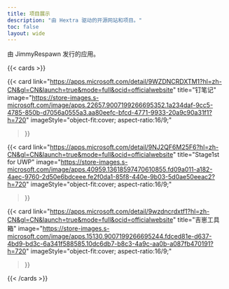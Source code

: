 ```yaml
---
title: 项目展示
description: "由 Hextra 驱动的开源网站和项目。"
toc: false
layout: wide
---
```


<div class="hx-mt-4"></div>

<p class="hx-mb-12 hx-text-center hx-text-lg hx-text-gray-500 dark:hx-text-gray-400">
由 JimmyRespawn 发行的应用。
</p>

{{< cards >}}

  {{< card
        link="https://apps.microsoft.com/detail/9WZDNCRDXTM1?hl=zh-CN&gl=CN&launch=true&mode=full&ocid=officialwebsite"
        title="钉笔记"
        image="https://store-images.s-microsoft.com/image/apps.22657.9007199266695352.1a234daf-9cc5-4785-850b-d7056a0555a3.aa80eefc-bfcd-4771-9933-20a9c90a31f1?h=720"
        imageStyle="object-fit:cover; aspect-ratio:16/9;"
  >}}

  {{< card
        link="https://apps.microsoft.com/detail/9NJ2QF6M25F6?hl=zh-CN&gl=CN&launch=true&mode=full&ocid=officialwebsite"
        title="Stage1st for UWP"
        image="https://store-images.s-microsoft.com/image/apps.40959.13618597470610855.fd09a011-a182-4aec-9760-2d50e6bdceee.fe2f0da1-85f8-440e-9b03-5d0ae50eeac2?h=720" imageStyle="object-fit:cover; aspect-ratio:16/9;"
  >}}

  {{< card
        link="https://apps.microsoft.com/detail/9wzdncrdxtf1?hl=zh-CN&gl=CN&launch=true&mode=full&ocid=officialwebsite"
        title="吉崽工具箱"
        image="https://store-images.s-microsoft.com/image/apps.15130.9007199266695244.fdced81e-d637-4bd9-bd3c-6a341f588585.10dc6db7-b8c3-4a9c-aa0b-a087fb470191?h=720"
        imageStyle="object-fit:cover; aspect-ratio:16/9;"
  >}}

{{< /cards >}}
